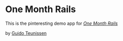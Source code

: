 # One Month Rails 

This is the pinteresting demo app for
[*One Month Rails*](http://onemonthrails.com/)

by [Guido Teunissen](http://www.webforyou.nl/)